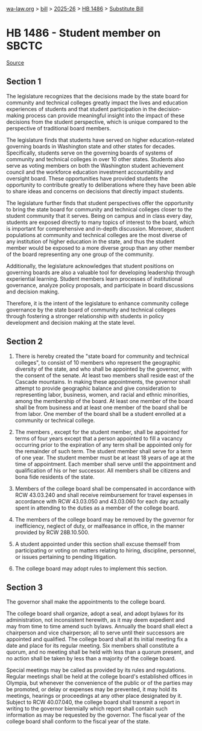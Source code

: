 [wa-law.org](/) > [bill](/bill/) > [2025-26](/bill/2025-26/) > [HB 1486](/bill/2025-26/hb/1486/) > [Substitute Bill](/bill/2025-26/hb/1486/S/)

# HB 1486 - Student member on SBCTC

[Source](http://lawfilesext.leg.wa.gov/biennium/2025-26/Pdf/Bills/House%20Bills/1486-S.pdf)

## Section 1
The legislature recognizes that the decisions made by the state board for community and technical colleges greatly impact the lives and education experiences of students and that student participation in the decision-making process can provide meaningful insight into the impact of these decisions from the student perspective, which is unique compared to the perspective of traditional board members.

The legislature finds that students have served on higher education-related governing boards in Washington state and other states for decades. Specifically, students serve on the governing boards of systems of community and technical colleges in over 10 other states. Students also serve as voting members on both the Washington student achievement council and the workforce education investment accountability and oversight board. These opportunities have provided students the opportunity to contribute greatly to deliberations where they have been able to share ideas and concerns on decisions that directly impact students.

The legislature further finds that student perspectives offer the opportunity to bring the state board for community and technical colleges closer to the student community that it serves. Being on campus and in class every day, students are exposed directly to many topics of interest to the board, which is important for comprehensive and in-depth discussion. Moreover, student populations at community and technical colleges are the most diverse of any institution of higher education in the state, and thus the student member would be exposed to a more diverse group than any other member of the board representing any one group of the community.

Additionally, the legislature acknowledges that student positions on governing boards are also a valuable tool for developing leadership through experiential learning. Student members learn processes of institutional governance, analyze policy proposals, and participate in board discussions and decision making.

Therefore, it is the intent of the legislature to enhance community college governance by the state board of community and technical colleges through fostering a stronger relationship with students in policy development and decision making at the state level.

## Section 2
1. There is hereby created the "state board for community and technical colleges", to consist of 10 members who represent the geographic diversity of the state, and who shall be appointed by the governor, with the consent of the senate. At least two members shall reside east of the Cascade mountains. In making these appointments, the governor shall attempt to provide geographic balance and give consideration to representing labor, business, women, and racial and ethnic minorities, among the membership of the board. At least one member of the board shall be from business and at least one member of the board shall be from labor. One member of the board shall be a student enrolled at a community or technical college.

2. The  members , except for the student member, shall be appointed for terms of four years except that a person appointed to fill a vacancy occurring prior to the expiration of any term shall be appointed only for the remainder of such term. The student member shall serve for a term of one year. The student member must be at least 18 years of age at the time of appointment. Each member shall serve until the appointment and qualification of his or her successor. All members shall be citizens and bona fide residents of the state.

3. Members of the college board shall be compensated in accordance with RCW 43.03.240 and shall receive reimbursement for travel expenses in accordance with RCW 43.03.050 and 43.03.060 for each day actually spent in attending to the duties as a member of the college board.

4. The members of the college board may be removed by the governor for inefficiency, neglect of duty, or malfeasance in office, in the manner provided by RCW 28B.10.500.

5. A student appointed under this section shall excuse themself from participating or voting on matters relating to hiring, discipline, personnel, or issues pertaining to pending litigation.

6. The college board may adopt rules to implement this section.

## Section 3
The governor shall make the appointments to the college board.

The college board shall organize, adopt a seal, and adopt bylaws for its administration, not inconsistent herewith, as it may deem expedient and may from time to time amend such bylaws. Annually the board shall elect a chairperson and vice chairperson; all to serve until their successors are appointed and qualified. The college board shall at its initial meeting fix a date and place for its regular meeting. Six members shall constitute a quorum, and no meeting shall be held with less than a quorum present, and no action shall be taken by less than a majority of the college board.

Special meetings may be called as provided by its rules and regulations. Regular meetings shall be held at the college board's established offices in Olympia, but whenever the convenience of the public or of the parties may be promoted, or delay or expenses may be prevented, it may hold its meetings, hearings or proceedings at any other place designated by it. Subject to RCW 40.07.040, the college board shall transmit a report in writing to the governor biennially which report shall contain such information as may be requested by the governor. The fiscal year of the college board shall conform to the fiscal year of the state.
